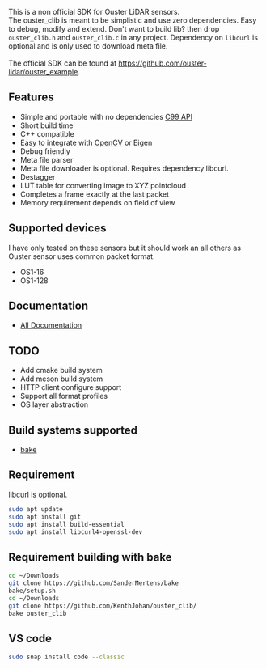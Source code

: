 This is a non official SDK for Ouster LiDAR sensors.<br>
The ouster_clib is meant to be simplistic and use zero dependencies. Easy to debug, modify and extend. 
Don't want to build lib? then drop `ouster_clib.h` and `ouster_clib.c` in any project.
Dependency on `libcurl` is optional and is only used to download meta file.
<br><br>
The official SDK can be found at https://github.com/ouster-lidar/ouster_example. <br>

## Features
* Simple and portable with no dependencies [C99 API](https://kenthjohan.github.io/ouster_clib/group__c.html)
* Short build time
* C++ compatible
* Easy to integrate with [OpenCV](examples/opencv_example/src/opencv_example.cpp) or Eigen
* Debug friendly
* Meta file parser
* Meta file downloader is optional. Requires dependency libcurl.
* Destagger
* LUT table for converting image to XYZ pointcloud
* Completes a frame exactly at the last packet
* Memory requirement depends on field of view

## Supported devices
I have only tested on these sensors but it should work an all others as Ouster sensor uses common packet format.
* OS1-16
* OS1-128

## Documentation
- [All Documentation](https://kenthjohan.github.io/ouster_clib/md_docs_Docs.html)


## TODO
* Add cmake build system
* Add meson build system
* HTTP client configure support
* Support all format profiles
* OS layer abstraction


## Build systems supported
* [bake](https://github.com/SanderMertens/bake)



## Requirement
libcurl is optional.
```bash
sudo apt update
sudo apt install git
sudo apt install build-essential
sudo apt install libcurl4-openssl-dev
```

## Requirement building with bake
```bash
cd ~/Downloads
git clone https://github.com/SanderMertens/bake
bake/setup.sh
cd ~/Downloads
git clone https://github.com/KenthJohan/ouster_clib/
bake ouster_clib
```

## VS code
```bash
sudo snap install code --classic
```

